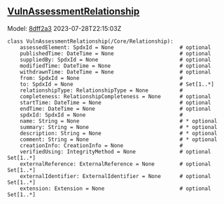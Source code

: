 ## [VulnAssessmentRelationship](https://github.com/spdx/spdx-3-model/blob/main/model/Security/Classes/VulnAssessmentRelationship.md)
Model: [8dff2a3](https://github.com/spdx/spdx-3-model/commit/8dff2a3243c9e00e1eb170fac749450a845ccdd6) 2023-07-28T22:15:03Z
```
class VulnAssessmentRelationship(/Core/Relationship):
    assessedElement: SpdxId = None                     # optional 
    publishedTime: DateTime = None                     # optional 
    suppliedBy: SpdxId = None                          # optional 
    modifiedTime: DateTime = None                      # optional 
    withdrawnTime: DateTime = None                     # optional 
    from: SpdxId = None                                # 
    to: SpdxId = None                                  # Set[1..*]
    relationshipType: RelationshipType = None          # 
    completeness: RelationshipCompleteness = None      # optional 
    startTime: DateTime = None                         # optional 
    endTime: DateTime = None                           # optional 
    spdxId: SpdxId = None                              # 
    name: String = None                                # * optional 
    summary: String = None                             # * optional 
    description: String = None                         # * optional 
    comment: String = None                             # * optional 
    creationInfo: CreationInfo = None                  # 
    verifiedUsing: IntegrityMethod = None              # optional Set[1..*]
    externalReference: ExternalReference = None        # optional Set[1..*]
    externalIdentifier: ExternalIdentifier = None      # optional Set[1..*]
    extension: Extension = None                        # optional Set[1..*]
```

